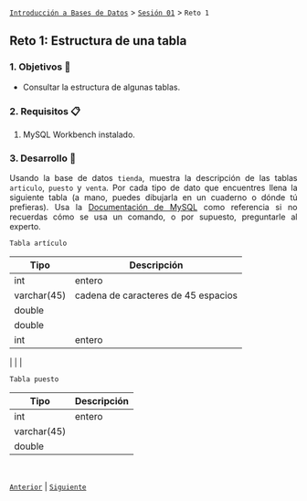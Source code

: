 [`Introducción a Bases de Datos`](../../README.md) > [`Sesión 01`](../Readme.md) > `Reto 1`
	
## Reto 1: Estructura de una tabla

<div style="text-align: justify;">

### 1. Objetivos :dart:

- Consultar la estructura de algunas tablas.

### 2. Requisitos :clipboard:

1. MySQL Workbench instalado.

### 3. Desarrollo :rocket:

Usando la base de datos `tienda`, muestra la descripción de las tablas `articulo`, `puesto` y `venta`. Por cada tipo de dato que encuentres llena la siguiente tabla (a mano, puedes dibujarla en un cuaderno o dónde tú prefieras). Usa la [Documentación de MySQL](https://dev.mysql.com/doc/refman/8.0/en/data-types.html) como referencia si no recuerdas cómo se usa un comando, o por supuesto, preguntarle al experto.

	Tabla artículo
| Tipo   | Descripción |
|---|---|
| int  | entero  |
| varchar(45)  | cadena de caracteres de 45 espacios |
| double |   |
| double |   |
| int  | entero  |

	
|   |   |	
	
	
	Tabla puesto
| Tipo   | Descripción |
|---|---|
| int  |  entero  |
| varchar(45)  |   |
| double ||   |
	
	
	
<br/>

[`Anterior`](../Ejemplo-02/Readme.md) | [`Siguiente`](../Readme.md)

</div>
